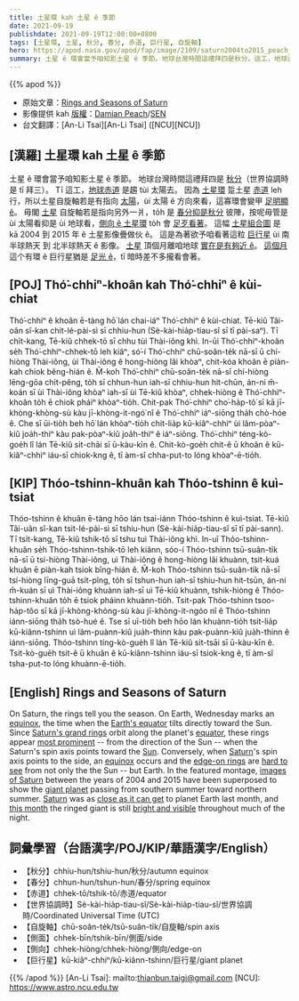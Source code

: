 ```yaml
---
title: 土星環 kah 土星 ê 季節
date: 2021-09-19
publishdate: 2021-09-19T12:00:00+0800
tags: [土星環, 土星, 秋分, 春分, 赤道, 巨行星, 自旋軸]
hero: https://apod.nasa.gov/apod/fap/image/2109/saturn2004to2015_peach_960.jpg
summary: 土星 ê 環會當予咱知影土星 ê 季節。地球台灣時間這禮拜四是秋分。這工，地球赤道是趨 tùi 太陽去。
---
```


{{% apod %}}

- 原始文章：[Rings and Seasons of Saturn](https://apod.nasa.gov/apod/ap210919.html)
- 影像提供 kah [版權][copyright]：[Damian Peach](https://www.damianpeach.com/)/[SEN](https://sen.com/)
- 台文翻譯：[An-Li Tsai][An-Li Tsai] ([NCU][NCU])

## [漢羅] 土星環 kah 土星 ê 季節
土星 ê 環會當予咱知影土星 ê 季節。
地球台灣時間這禮拜四是 [秋分][equinox 1]（世界協調時是 tī 拜三）。
Tī 這工，[地球赤道][Earth's equator] 是趨 tùi 太陽去。
因為 [土星環][Saturn's grand rings] 踅土星 [赤道][equator] leh 行，所以土星自旋軸若是有指向 [太陽][Sun]，ùi 太陽 ê 方向來看，這寡環會變甲 [足明顯 ê][most prominent]。
毋閣 [土星][Saturn 1] 自旋軸若是指向另外一爿，to̍h 是 [春分抑是秋分][equinox 2] 彼陣，按呢毋管是 ùi 太陽看抑是 ùi 地球看，[側向 ê 土星環][edge-on rings] to̍h 會 [足歹看著][hard to see]。
這幅 [土星組合圖][images of Saturn] 是 kā 2004 到 2015 年 ê 土星影像疊做伙 ê。
這是為著欲予咱看著這粒 [巨行星][giant planet] ùi 南半球熱天 到 北半球熱天 ê 影像。
[土星][Saturn 2] 頂個月離咱地球 [實在是有夠近 ê][close as it can get]。
[這個月][this month] 這个有環 ê 巨行星猶是 [足光 ê][bright and visible]，tī 暗時差不多攏看會著。

## [POJ] Thó͘-chhiⁿ-khoân kah Thó͘-chhiⁿ ê kùi-chiat
Thó͘-chhiⁿ ê khoân ē-tàng hō͘ lán chai-iáⁿ Thó͘-chhiⁿ ê kùi-chiat.
Tē-kiû Tâi-oân sî-kan chit-lé-pài-sì sī chhiu-hun (Sè-kài-hia̍p-tiau-sî sī tī pài-saⁿ).
Tī chi̍t-kang, Tē-kiû chhek-tō sī chhu tùi Thài-iông khì.
In-ūi Thó͘-chhiⁿ-khoân se̍h Thó͘-chhiⁿ-chhek-tō leh kiâⁿ, só͘-í Thó͘-chhiⁿ chū-soân-te̍k nā-sī ū chí-hiòng Thài-iông, ùi Thài-iông ê hong-hiòng lâi khòaⁿ, chit-kóa khoân ē piàn-kah chiok bêng-hián ê.
M̄-koh Thó͘-chhiⁿ chū-soân-te̍k nā-sī chí-hiòng lēng-gōa chi̍t-pêng, to̍h sī chhun-hun iah-sī chhiu-hun hit-chūn, án-ni m̄-koán sī ùi Thài-iông khòaⁿ iah-sī ùi Tē-kiû khòaⁿ, chhek-hiòng ê Thó͘-chhiⁿ-khoân to̍h ē chiok pháiⁿ khòaⁿ-tio̍h.
Chit-pak Thó͘-chhiⁿ cho͘-ha̍p-tô͘ sī kā jī-khòng-khòng-sù kàu jī-khòng-it-ngó͘ nî ê Thó͘-chhiⁿ iáⁿ-siōng tha̍h chò-hóe ê.
Che sī ūi-tio̍h beh hō͘ lán khòaⁿ-tio̍h chit-lia̍p kū-kiâⁿ-chhiⁿ ùi lâm-pòaⁿ-kiû joa̍h-thiⁿ kàu pak-pòaⁿ-kiû joa̍h-thiⁿ ê iáⁿ-siōng.
Thó͘-chhiⁿ téng-kò-goe̍h lî lán Tē-kiû si̍t-chāi sī ū-kàu-kīn ê.
Chit-kò-goe̍h chit-ê ū khoân ê kū-kiâⁿ-chhiⁿ iáu-sī chiok-kng ê, tī àm-sî chha-put-to lóng khòaⁿ-ē-tio̍h.

## [KIP] Thóo-tshinn-khuân kah Thóo-tshinn ê kuì-tsiat
Thóo-tshinn ê khuân ē-tàng hōo lán tsai-iánn Thóo-tshinn ê kuì-tsiat.
Tē-kiû Tâi-uân sî-kan tsit-lé-pài-sì sī tshiu-hun (Sè-kài-hia̍p-tiau-sî sī tī pài-sann).
Tī tsi̍t-kang, Tē-kiû tshik-tō sī tshu tuì Thài-iông khì.
In-uī Thóo-tshinn-khuân se̍h Thóo-tshinn-tshik-tō leh kiânn, sóo-í Thóo-tshinn tsū-suân-ti̍k nā-sī ū tsí-hiòng Thài-iông, uì Thài-iông ê hong-hiòng lâi khuànn, tsit-kuá khuân ē piàn-kah tsiok bîng-hián ê.
M̄-koh Thóo-tshinn tsū-suân-ti̍k nā-sī tsí-hiòng līng-guā tsi̍t-pîng, to̍h sī tshun-hun iah-sī tshiu-hun hit-tsūn, án-ni m̄-kuán sī uì Thài-iông khuànn iah-sī uì Tē-kiû khuànn, tshik-hiòng ê Thóo-tshinn-khuân to̍h ē tsiok pháinn khuànn-tio̍h.
Tsit-pak Thóo-tshinn tsoo-ha̍p-tôo sī kā jī-khòng-khòng-sù kàu jī-khòng-it-ngóo nî ê Thóo-tshinn iánn-siōng tha̍h tsò-hué ê.
Tse sī uī-tio̍h beh hōo lán khuànn-tio̍h tsit-lia̍p kū-kiânn-tshinn uì lâm-puànn-kiû jua̍h-thinn kàu pak-puànn-kiû jua̍h-thinn ê iánn-siōng.
Thóo-tshinn tíng-kò-gue̍h lî lán Tē-kiû si̍t-tsāi sī ū-kàu-kīn ê.
Tsit-kò-gue̍h tsit-ê ū khuân ê kū-kiânn-tshinn iáu-sī tsiok-kng ê, tī àm-sî tsha-put-to lóng khuànn-ē-tio̍h.

## [English] Rings and Seasons of Saturn
On Saturn, the rings tell you the season.
On Earth, Wednesday marks an [equinox][equinox 1], the time when the [Earth's equator][Earth's equator] tilts directly toward the Sun.
Since [Saturn's grand rings][Saturn's grand rings] orbit along the planet's [equator][equator], these rings appear [most prominent][most prominent] -- from the direction of the Sun -- when the Saturn's spin axis points toward the [Sun][Sun].
Conversely, when [Saturn][Saturn 1]'s spin axis points to the side, an [equinox][equinox 2] occurs and the [edge-on rings][edge-on rings] are [hard to see][hard to see] from not only the the Sun -- but Earth.
In the featured montage, [images of Saturn][images of Saturn] between the years of 2004 and 2015 have been superposed to show the [giant planet][giant planet] passing from southern summer toward northern summer.
[Saturn][Saturn 2] was as [close as it can get][close as it can get] to planet Earth last month, and [this month][this month] the ringed giant is still [bright and visible][bright and visible] throughout much of the night.

## 詞彙學習（台語漢字/POJ/KIP/華語漢字/English）
- 【秋分】chhiu-hun/tshiu-hun/秋分/autumn equinox
- 【春分】chhun-hun/tshun-hun/春分/spring equinox
- 【赤道】chhek-tō/tshik-tō/赤道/equator
- 【世界協調時】Sè-kài-hia̍p-tiau-sî/Sè-kài-hia̍p-tiau-sî/世界協調時/Coordinated Universal Time (UTC)
- 【自旋軸】chū-soân-te̍k/tsū-suân-ti̍k/自旋軸/spin axis
- 【側面】chhek-bīn/tshik-bīn/側面/side
- 【側向】chhek-hiòng/chhek-hiòng/側向/edge-on
- 【巨行星】kū-kiâⁿ-chhiⁿ/kū-kiânn-tshinn/巨行星/giant planet


{{% /apod %}}
[An-Li Tsai]: mailto:thianbun.taigi@gmail.com
[NCU]: https://www.astro.ncu.edu.tw

[copyright]: https://apod.nasa.gov/apod/fap/lib/about_apod.html#srapply

[equinox 1]:https://en.wikipedia.org/wiki/Equinox
[Earth's equator]:https://www.nationalgeographic.org/encyclopedia/equator/
[Saturn's grand rings]:https://solarsystem.nasa.gov/planets/saturn/in-depth/#otp_rings
[equator]:https://en.wikipedia.org/wiki/Equator
[most prominent]:https://apod.nasa.gov/apod/ap140622.html
[Sun]:https://solarsystem.nasa.gov/solar-system/sun/overview/
[Saturn 1]:https://solarsystem.nasa.gov/planets/saturn/in-depth/
[equinox 2]:https://en.wikipedia.org/wiki/Equinox#/media/File:North_season.jpg
[edge-on rings]:https://apod.nasa.gov/apod/ap111012.html
[hard to see]:https://apod.nasa.gov/apod/ap191229.html
[images of Saturn]:http://www.damianpeach.com/saturn.htm
[giant planet]:https://apod.nasa.gov/apod/ap110904.html
[Saturn 2]:https://apod.nasa.gov/apod/ap200419.html
[close as it can get]:https://media.istockphoto.com/photos/cat-close-up-picture-id1063469124?k=20&m=1063469124&s=612x612&w=0&h=IObywQ-wbwizMUjLgjmXJXIAZw2iWLHSJ6N1u4Cbs7s=
[this month]:https://solarsystem.nasa.gov/skywatching/home/
[bright and visible]:https://earthsky.org/astronomy-essentials/visible-planets-tonight-mars-jupiter-venus-saturn-mercury/
